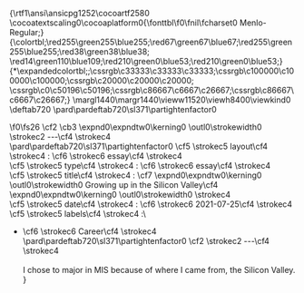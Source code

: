 {\rtf1\ansi\ansicpg1252\cocoartf2580
\cocoatextscaling0\cocoaplatform0{\fonttbl\f0\fnil\fcharset0 Menlo-Regular;}
{\colortbl;\red255\green255\blue255;\red67\green67\blue67;\red255\green255\blue255;\red38\green38\blue38;
\red14\green110\blue109;\red210\green0\blue53;\red210\green0\blue53;}
{\*\expandedcolortbl;;\cssrgb\c33333\c33333\c33333;\cssrgb\c100000\c100000\c100000;\cssrgb\c20000\c20000\c20000;
\cssrgb\c0\c50196\c50196;\cssrgb\c86667\c6667\c26667;\cssrgb\c86667\c6667\c26667;}
\margl1440\margr1440\vieww11520\viewh8400\viewkind0
\deftab720
\pard\pardeftab720\sl371\partightenfactor0

\f0\fs26 \cf2 \cb3 \expnd0\expndtw0\kerning0
\outl0\strokewidth0 \strokec2 ---\cf4 \strokec4 \
\pard\pardeftab720\sl371\partightenfactor0
\cf5 \strokec5 layout\cf4 \strokec4 : \cf6 \strokec6 essay\cf4 \strokec4 \
\cf5 \strokec5 type\cf4 \strokec4 : \cf6 \strokec6 essay\cf4 \strokec4 \
\cf5 \strokec5 title\cf4 \strokec4 : \cf7 \expnd0\expndtw0\kerning0
\outl0\strokewidth0 Growing up in the Silicon Valley\cf4 \expnd0\expndtw0\kerning0
\outl0\strokewidth0 \strokec4 \
\cf5 \strokec5 date\cf4 \strokec4 : \cf6 \strokec6 2021-07-25\cf4 \strokec4 \
\cf5 \strokec5 labels\cf4 \strokec4 :\
  - \cf6 \strokec6 Career\cf4 \strokec4 \
\pard\pardeftab720\sl371\partightenfactor0
\cf2 \strokec2 ---\cf4 \strokec4 \
\
I chose to major in MIS because of where I came from, the Silicon Valley. \
}
